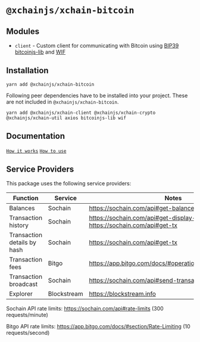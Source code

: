# `@xchainjs/xchain-bitcoin`

## Modules

- `client` - Custom client for communicating with Bitcoin using [BIP39](https://github.com/bitcoinjs/bip39) [bitcoinjs-lib](https://github.com/bitcoinjs/bitcoinjs-lib) and [WIF](https://github.com/bitcoinjs/wif)

## Installation

```
yarn add @xchainjs/xchain-bitcoin
```

Following peer dependencies have to be installed into your project. These are not included in `@xchainjs/xchain-bitcoin`.

```
yarn add @xchainjs/xchain-client @xchainjs/xchain-crypto @xchainjs/xchain-util axios bitcoinjs-lib wif
```

## Documentation

[`How it works`](http://docs.xchainjs.org/xchain-client/xchain-bitcoin/how-it-works.html)
[`How to use`](http://docs.xchainjs.org/xchain-client/xchain-bitcoin/how-to-use.html)


## Service Providers

This package uses the following service providers:

| Function                    | Service     | Notes                                                                            |
| --------------------------- | ----------- | -------------------------------------------------------------------------------- |
| Balances                    | Sochain     | https://sochain.com/api#get-balance                                              |
| Transaction history         | Sochain     | https://sochain.com/api#get-display-data-address, https://sochain.com/api#get-tx |
| Transaction details by hash | Sochain     | https://sochain.com/api#get-tx                                                   |
| Transaction fees            | Bitgo       | https://app.bitgo.com/docs/#operation/v2.tx.getfeeestimate                       |
| Transaction broadcast       | Sochain     | https://sochain.com/api#send-transaction                                         |
| Explorer                    | Blockstream | https://blockstream.info                                                         |

Sochain API rate limits: https://sochain.com/api#rate-limits (300 requests/minute)

Bitgo API rate limits: https://app.bitgo.com/docs/#section/Rate-Limiting (10 requests/second)





